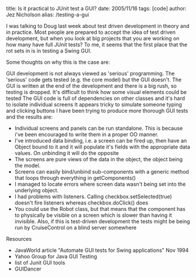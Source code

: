 title: Is it practical to JUnit test a GUI?
date: 2005/11/16
tags: [code]
author: Jez Nicholson
alias: /testing-a-gui

I was talking to Doug last week about test driven development in theory and in practice. Most people are prepared to accept the idea of test driven development, but when you look at big projects that you are working on how many have full JUnit tests? To me, it seems that the first place that the rot sets in is in testing a Swing GUI.

Some thoughts on why this is the case are:

GUI development is not always viewed as 'serious' programming. The 'serious' code gets tested (e.g. the core model) but the GUI doesn't.
The GUI is written at the end of the development and there is a big rush, so testing is dropped.
It's difficult to think how some visual elements could be tested
The GUI code is full of dependencies on other classes and it's hard to isolate individual screens
It appears tricky to simulate someone typing and clicking buttons
I have been trying to produce more thorough GUI tests and the results are:

* Individual screens and panels can be run standalone. This is because i've been encouraged to write them in a proper OO manner.
* I've introduced data binding, i.e. a screen can be fired up, then have an Object bound to it and it will populate it's fields with the appropriate data values. On unbinding it will do the opposite
* The screens are pure views of the data in the object, the object being the model.
* Screens can easily bind/unbind sub-components with a generic method that loops through everything in getComponents()
* I managed to locate errors where screen data wasn't being set into the underlying object.
* I had problems with listeners. Calling checkbox.setSelected(true) doesn't fire listeners whereas checkbox.doClick() does
* You could use the Robot class, but that means that the component has to physically be visible on a screen which is slower than having it invisible. Also, if this is test-driven development the tests might be being run by CruiseControl on a blind server somewhere

Resources
* JavaWorld article "Automate GUI tests for Swing applications" Nov 1994
* Yahoo Group for Java GUI Testing
* list of Junit GUI tools
* GUIDancer